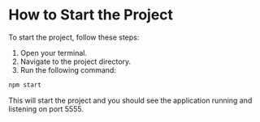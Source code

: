 # How to Start the Project

To start the project, follow these steps:

1. Open your terminal.
2. Navigate to the project directory.
3. Run the following command:

```bash
npm start
```

This will start the project and you should see the application running and listening on port 5555.
